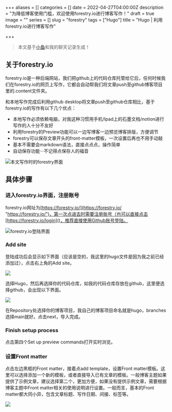 +++
aliases = []
categories = []
date = 2022-04-27T04:00:00Z
description = "为降低博客使用门槛，欢迎使用forestry.io进行博客写作！"
draft = true
image = ""
series = []
slug = "forestry"
tags = ["Hugo"]
title = "Hugo | 利用forestry.io进行博客写作"

+++
> 本文基于[小鱼](https://gregueria.icu/)和我的聊天记录生成！

## 关于forestry.io

forestry.io是一种后端网站，我们把github上的代码仓库托管给它后，任何时候我们在forestry.io的网页上写作，它都会自动帮我们将文章push至github博客项目里的.content文件夹。

和本地写作完成后利用github desktop将文章push至github仓库相比，基于forestry.io的写作有以下几个优点：

* 本地写作必须依赖电脑，对我这种习惯用手机/Ipad上的石墨文档/notion进行写作的人十分不友好
* 利用forestry的Preview功能可以一边写博客一边预览博客排版，方便调节
* forestry可以保存文章开头的front-matter模板，一次设置后再也不用手动敲
* 基本不需要会markdown语法，直接点点点，操作简单
* 自动保存功能···不记得点保存人的福音

![本文写作时的forestry界面](/uploads/forestry.png)

## 具体步骤

### 进入forestry.io界面，注册账号

forestry.io网址为[https://forestry.io/](https://forestry.io/ "https://forestry.io/")，第一次点进去时需要注册账号（也可以直接点击[https://forestry.io/login]()，推荐直接使用Github账号登陆。

![forestry.io登陆界面](/uploads/forestry2.png)

### Add site

登陆成功后会显示如下界面（应该是空的，我这里的hugo文件是因为我之前已经添加过），点击右上角的Add site。

![](/uploads/forestry3.png)

选择Hugo，然后再选择你的代码仓库，如我的代码仓库存放在github，这里便选择github，会出现以下界面。

![](/uploads/forestry4.png)

在Repository处选择你的博客项目，我自己的博客项目命名就是hugo，branches选择main就好。点击next，导入完成。

### Finish setup process

点击第四个Set up preview commands打开实时浏览。

### 设置Front matter

点击左边黑框的Front matter，接着点add template，设置Front matter模板。这里可以选择添加一个新的模板，或者直接导入已有文章的模板。一般博客主题如果提供了示例文章，建议选择第二个，更加方便，如果没有提供示例文章，需要根据博客主题中Front matter相关的使用说明进行设置。一般而言，基本的Front matter都大同小异，包含文章标题、写作日期、间接、标签等。

![](/uploads/forestry5.png)